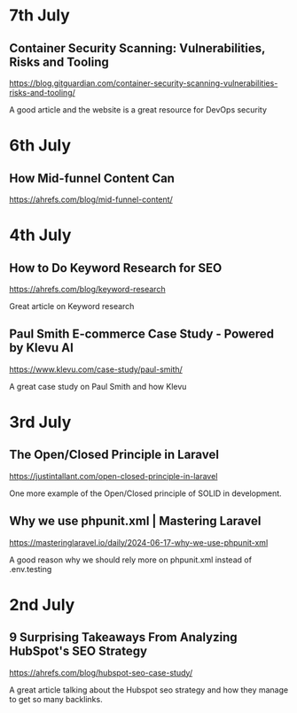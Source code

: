 # 7th July

## Container Security Scanning: Vulnerabilities, Risks and Tooling
https://blog.gitguardian.com/container-security-scanning-vulnerabilities-risks-and-tooling/

A good article and the website is a great resource for DevOps security

# 6th July

## How Mid-funnel Content Can
https://ahrefs.com/blog/mid-funnel-content/

# 4th July

## How to Do Keyword Research for SEO
https://ahrefs.com/blog/keyword-research

Great article on Keyword research

## Paul Smith E-commerce Case Study - Powered by Klevu AI
https://www.klevu.com/case-study/paul-smith/

A great case study on Paul Smith and how Klevu

# 3rd July

## The Open/Closed Principle in Laravel
https://justintallant.com/open-closed-principle-in-laravel

One more example of the Open/Closed principle of SOLID in development.

## Why we use phpunit.xml | Mastering Laravel
https://masteringlaravel.io/daily/2024-06-17-why-we-use-phpunit-xml

A good reason why we should rely more on phpunit.xml instead of .env.testing

# 2nd July

## 9 Surprising Takeaways From Analyzing HubSpot's SEO Strategy
https://ahrefs.com/blog/hubspot-seo-case-study/

A great article talking about the Hubspot seo strategy and how
they manage to get so many backlinks.
